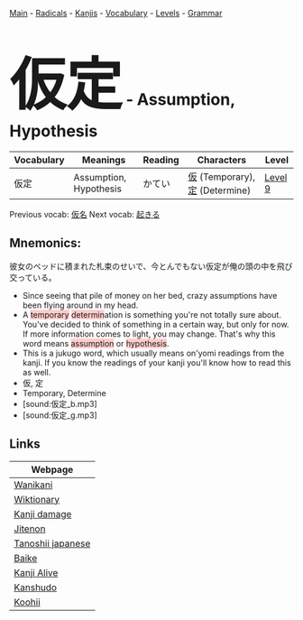 <style> bigfont {font-size: 100px}</style>
[Main](../README.md) -
[Radicals](../radicals.md) -
[Kanjis](../kanjis.md) -
[Vocabulary](../vocabulary.md) -
[Levels](../levels.md) -
[Grammar](../grammar.md)
# <bigfont> 仮定</bigfont> - Assumption, Hypothesis 

| Vocabulary | Meanings | Reading | Characters | Level |
| --- | --- | --- | --- | --- |
| 仮定 | Assumption, Hypothesis | かてい |  [仮](../kanjis/仮.md) (Temporary), [定](../kanjis/定.md) (Determine) | [Level 9](../levels/wk_level9.md) |

Previous vocab: [仮名](仮名.md) Next vocab: [起きる](起きる.md) 

## Mnemonics:
彼女のベッドに積まれた札束のせいで、今とんでもない仮定が俺の頭の中を飛び交っている。
* Since seeing that pile of money on her bed, crazy assumptions have been flying around in my head.
* A <span style="background-color:#ffcccb"> temporary</span> <span style="background-color:#ffcccb"> determin</span>ation is something you're not totally sure about. You've decided to think of something in a certain way, but only for now. If more information comes to light, you may change. That's why this word means <span style="background-color:#ffcccb"> assumption</span> or <span style="background-color:#ffcccb"> hypothesis</span>.
* This is a jukugo word, which usually means on'yomi readings from the kanji. If you know the readings of your kanji you'll know how to read this as well.
* 仮, 定
* Temporary, Determine
* [sound:仮定_b.mp3]
* [sound:仮定_g.mp3]


## Links 

| Webpage |
| --- |
| [Wanikani          ](https://www.wanikani.com/kanji/仮定) |
| [Wiktionary        ](https://en.wiktionary.org/wiki/仮定) |
| [Kanji damage      ](http://www.kanjidamage.com/kanji/search?utf8=✓&q=仮定) |
| [Jitenon           ](https://jitenon.com/kanji/仮定) |
| [Tanoshii japanese ](https://www.tanoshiijapanese.com/dictionary/kanji.cfm?k=仮定) |
| [Baike             ](https://baike.baidu.com/item/仮定) |
| [Kanji Alive       ](https://app.kanjialive.com/仮定) |
| [Kanshudo          ](https://www.kanshudo.com/searchmn?q=仮定) |
| [Koohii            ](https://kanji.koohii.com/study/kanji/仮定) |
